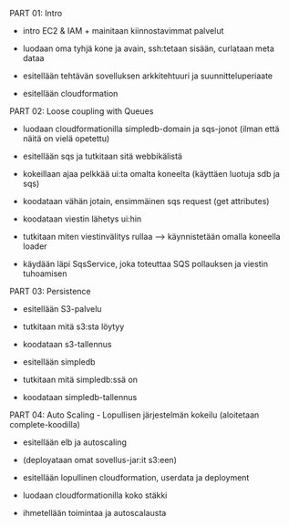 
PART 01: Intro

- intro EC2 & IAM + mainitaan kiinnostavimmat palvelut
- luodaan oma tyhjä kone ja avain, ssh:tetaan sisään, curlataan meta dataa

- esitellään tehtävän sovelluksen arkkitehtuuri ja suunnitteluperiaate
- esitellään cloudformation

PART 02: Loose coupling with Queues

- luodaan cloudformationilla simpledb-domain ja sqs-jonot (ilman että näitä on vielä opetettu)
- esitellään sqs ja tutkitaan sitä webbikälistä

- kokeillaan ajaa pelkkää ui:ta omalta koneelta (käyttäen luotuja sdb ja sqs)
- koodataan vähän jotain, ensimmäinen sqs request (get attributes)
- koodataan viestin lähetys ui:hin

- tutkitaan miten viestinvälitys rullaa --> käynnistetään omalla koneella loader
- käydään läpi SqsService, joka toteuttaa SQS pollauksen ja viestin tuhoamisen

PART 03: Persistence

- esitellään S3-palvelu
- tutkitaan mitä s3:sta löytyy
- koodataan s3-tallennus

- esitellään simpledb
- tutkitaan mitä simpledb:ssä on
- koodataan simpledb-tallennus

PART 04: Auto Scaling - Lopullisen järjestelmän kokeilu (aloitetaan complete-koodilla)

- esitellään elb ja autoscaling

- (deployataan omat sovellus-jar:it s3:een)

- esitellään lopullinen cloudformation, userdata ja deployment

- luodaan cloudformationilla koko stäkki
- ihmetellään toimintaa ja autoscalausta

